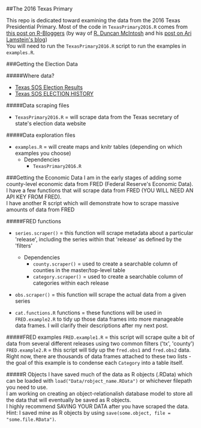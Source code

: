 ##The 2016 Texas Primary

This repo is dedicated toward examining the data from the 2016 Texas Presidential Primary. Most of the code in `TexasPrimary2016.R` comes from [this post on R-Bloggers](http://www.r-bloggers.com/mapping-election-results-with-r-and-choroplethr/) (by way of [R. Duncan McIntosh](http://rduncanmcintosh.com/) and his [post on Ari Lamstein's blog](http://www.arilamstein.com/blog/2016/03/21/mapping-election-results-r-choroplethr/))  
You will need to run the `TexasPrimary2016.R` script to run the examples in `examples.R`.

###Getting the Election Data

#####Where data?
* [Texas SOS Election Results](http://www.sos.state.tx.us/elections/historical/)
* [Texas SOS ELECTION HISTORY](http://elections.sos.state.tx.us/index.htm)

#####Data scraping files
* `TexasPrimary2016.R` = will scrape data from the Texas secretary of state's election data website

#####Data exploration files
* `examples.R` = will create maps and knitr tables (depending on which examples you choose)
  * Dependencies
    * `TexasPrimary2016.R`

###Getting the Economic Data
I am in the early stages  of adding some county-level economic data from FRED (Federal Reserve's Economic Data).  
I have a few functions that will scrape data from FRED (YOU WILL NEED AN API KEY FROM FRED).  
I have another R script which will demonstrate how to scrape massive amounts of data from FRED

#####FRED functions
* `series.scraper()` = this function will scrape metadata about a particular 'release', including the series within that 'release' as defined by the 'filters'
  * Dependencies
    * `county.scraper()` = used to create a searchable column of counties in the master/top-level table
    * `category.scraper()` = used to create a searchable column of categories within each release

* `obs.scraper()` = this function will scrape the actual data from a given series  
* `cat.functions.R` functions = these functions will be used in `FRED.example2.R` to tidy up those data frames into more manageable data frames. I will clarify their descriptions after my next post.  

#####FRED examples
`FRED.example1.R` = this script will scrape quite a bit of data from several different releases using two common filters ('tx', 'county')  
`FRED.example2.R` = this script will tidy up the `fred.obs1` and `fred.obs2` data. Right now, there are thousands of data frames attached to these two lists - the goal of this example is to condense each `Category` into a table itself.

#####R Objects
I have saved much of the data as R objects (.RData) which can be loaded with `load("Data/robject_name.RData")` or whichever filepath you need to use.  
I am working on creating an object-relationalish database model to store all the data that will eventually be saved as R objects.  
I highly recommend SAVING YOUR DATA after you have scraped the data. Hint: I saved mine as R objects by using `save(some.object, file = "some.file.RData")`.  